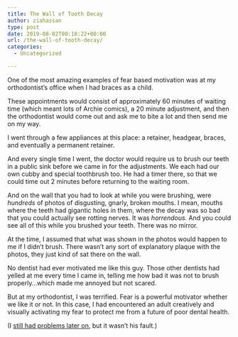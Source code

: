 ```yaml
---
title: The Wall of Tooth Decay
author: ziahassan
type: post
date: 2019-08-02T00:18:22+00:00
url: /the-wall-of-tooth-decay/
categories:
  - Uncategorized

---
```

One of the most amazing examples of fear based motivation was at my orthodontist’s office when I had braces as a child.

These appointments would consist of approximately 60 minutes of waiting time (which meant lots of Archie comics), a 20 minute adjustment, and then the orthodontist would come out and ask me to bite a lot and then send me on my way.

I went through a few appliances at this place: a retainer, headgear, braces, and eventually a permanent retainer.

And every single time I went, the doctor would require us to brush our teeth in a public sink before we came in for the adjustments. We each had our own cubby and special toothbrush too. He had a timer there, so that we could time out 2 minutes before returning to the waiting room. 

And on the wall that you had to look at while you were brushing, were _hundreds_ of photos of disgusting, gnarly, broken mouths. I mean, mouths where the teeth had gigantic holes in them, where the decay was so bad that you could actually see rotting nerves. It was _horrendous._ And you could see all of this while you brushed your teeth. There was no mirror.

At the time, I assumed that what was shown in the photos would happen to me if I didn’t brush. There wasn’t any sort of explanatory plaque with the photos, they just kind of sat there on the wall.

No dentist had ever motivated me like this guy. Those other dentists had yelled at me every time I came in, telling me how bad it was not to brush properly…which made me annoyed but not scared. 

But at my orthodontist, I was terrified. Fear is a powerful motivator whether we like it or not. In this case, I had encountered an adult creatively and visually activating my fear to protect me from a future of poor dental health. 

(I [still had problems later on][1], but it wasn’t his fault.)

 [1]: http://www.ziahassan.com/daily/on-root-canals/